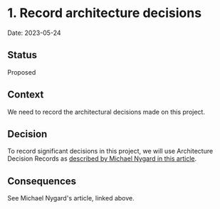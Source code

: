 # 1. Record architecture decisions

Date: 2023-05-24

## Status

Proposed

## Context

We need to record the architectural decisions made on this project.

## Decision

To record significant decisions in this project, we will use Architecture
Decision Records as [described by Michael Nygard in this
article](http://thinkrelevance.com/blog/2011/11/15/documenting-architecture-decisions).

## Consequences

See Michael Nygard's article, linked above.
